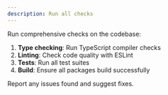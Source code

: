 ```yaml
---
description: Run all checks
---
```


Run comprehensive checks on the codebase:

1. **Type checking**: Run TypeScript compiler checks
2. **Linting**: Check code quality with ESLint
3. **Tests**: Run all test suites
4. **Build**: Ensure all packages build successfully

Report any issues found and suggest fixes.